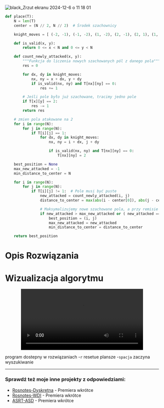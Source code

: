 
![black_Zrzut ekranu 2024-12-6 o 11 18 01](https://github.com/user-attachments/assets/309f6b19-c811-4906-ad4b-8f810fd81857)

```python
def place(T):
    N = len(T)
    center = (N // 2, N // 2)  # Środek szachownicy

    knight_moves = [ (-2, -1), (-1, -2), (1, -2), (2, -1), (2, 1), (1, 2), (-1, 2), (-2, 1)]

    def is_valid(x, y):
        return 0 <= x < N and 0 <= y < N

    def count_newly_attacked(x, y):
        """Funkcja do liczenia nowych szachowanych pól z danego pola"""
        res = 0

        for dx, dy in knight_moves:
            nx, ny = x + dx, y + dy
            if is_valid(nx, ny) and T[nx][ny] == 0:
                res += 1

        # Jeśli pole było już szachowane, tracimy jedno pole
        if T[x][y] == 2:
            res -= 1
        return res

    # zmien pola atakowane na 2
    for i in range(N):
        for j in range(N):
            if T[i][j] == 1:
                for dx, dy in knight_moves:
                    nx, ny = i + dx, j + dy

                    if is_valid(nx, ny) and T[nx][ny] == 0:
                        T[nx][ny] = 2

    best_position = None
    max_new_attacked = -1
    min_distance_to_center = N

    for i in range(N):
        for j in range(N):
            if T[i][j] != 1:  # Pole musi być puste
                new_attacked = count_newly_attacked(i, j)
                distance_to_center = max(abs(i - center[0]), abs(j - center[1]))

                # Maksymalizujemy nowe szachowane pola, a przy remisie minimalizujemy odległość
                if new_attacked > max_new_attacked or ( new_attacked == max_new_attacked and distance_to_center < min_distance_to_center):
                    best_position = (i, j)
                    max_new_attacked = new_attacked
                    min_distance_to_center = distance_to_center

    return best_position
```

# Opis Rozwiązania

# Wizualizacja algorytmu

<div align="center">
  <video src="https://github.com/user-attachments/assets/6ca02f8f-42f9-427e-95f8-06c7cbd3e0d2" width="400" />
</div>


program dostepny w rozwiązaniach 
-`r` resetue plansze
-`spacja` zaczyna wyszukiwanie



---
### Sprawdź też moje inne projekty z odpowiedziami:
- [Rosnotes-Dyskretna](https://github.com/kamilGie/Rosnotes-Dyskretna) - Premiera wkrótce
- [Rosnotes-WDI](https://github.com/kamilGie/Rosnotes-WDI) - Premiera wkrótce
- [ASRT-ASD](https://github.com/kamilGie/Rosnotes-Dyskretna) - Premiera wkrótce
